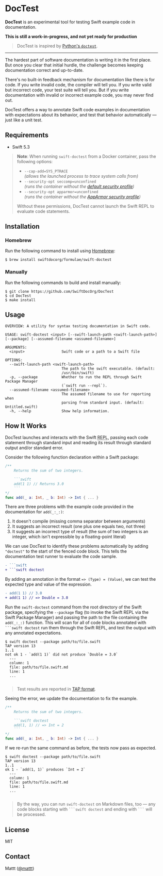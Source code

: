 # DocTest

**DocTest** is an experimental tool
for testing Swift example code in documentation.

**This is still a work-in-progress, and not yet ready for production**

> DocTest is inspired by
> [Python's `doctest`](https://docs.python.org/3/library/doctest.html).

* * *

The hardest part of software documentation is writing it in the first place.
But once you clear that initial hurdle,
the challenge becomes keeping documentation correct and up-to-date.

There's no built-in feedback mechanism for documentation like there is for code.
If you write invalid code,
the compiler will tell you.
If you write valid but incorrect code,
your test suite will tell you.
But if you write documentation with invalid or incorrect example code,
you may never find out.

DocTest offers a way to annotate Swift code examples in documentation
with expectations about its behavior,
and test that behavior automatically —
just like a unit test.

## Requirements

- Swift 5.3

> **Note**:
> When running `swift-doctest` from a Docker container,
> pass the following options:
>
> - `--cap-add=SYS_PTRACE`  
>   _(allows the launched process to trace system calls from)_
> - `--security-opt seccomp=unconfined`  
>   _(runs the container without the [default security profile][seccomp])_
> - `--security-opt apparmor=unconfined`  
>   _(runs the container without the [AppArmor security profile][apparmor])_
> 
> Without these permissions,
> DocTest cannot launch the Swift REPL to evaluate code statements.

## Installation

### Homebrew

Run the following command to install using [Homebrew](https://brew.sh/):

```terminal
$ brew install swiftdocorg/formulae/swift-doctest
```

### Manually

Run the following commands to build and install manually:

```terminal
$ git clone https://github.com/SwiftDocOrg/DocTest
$ cd DocTest
$ make install
```

## Usage

```
OVERVIEW: A utility for syntax testing documentation in Swift code.

USAGE: swift-doctest <input> [--swift-launch-path <swift-launch-path>] [--package] [--assumed-filename <assumed-filename>]

ARGUMENTS:
  <input>                 Swift code or a path to a Swift file 

OPTIONS:
  --swift-launch-path <swift-launch-path>
                          The path to the swift executable. (default:
                          /usr/bin/swift)
  -p, --package           Whether to run the REPL through Swift Package Manager
                          (`swift run --repl`).
  --assumed-filename <assumed-filename>
                          The assumed filename to use for reporting when
                          parsing from standard input. (default: Untitled.swift)
  -h, --help              Show help information.

```

## How It Works

DocTest launches and interacts with
the Swift <abbr title="Read-Eval-Print-Loop">REPL</abbr>,
passing each code statement through standard input
and reading its result through standard output and/or standard error.

Consider the following function declaration
within a Swift package:

~~~swift
/**
    Returns the sum of two integers.

    ```swift
    add(1 1) // Returns 3.0
    ```
*/
func add(_ a: Int, _ b: Int) -> Int { ... }
~~~

There are three problems with the example code
provided in the documentation for `add(_:_:)`:

1. It doesn't compile
   (missing comma separator between arguments)
2. It suggests an incorrect result
   (one plus one equals two, not three)
3. It suggests an incorrect type of result
   (the sum of two integers is an integer,
   which isn't expressible by a floating-point literal)

We can use DocTest to identify these problems automatically
by adding `"doctest"` to the start of the fenced code block.
This tells the documentation test runner to evaluate the code sample.

```diff
- ```swift
+ ```swift doctest
```

By adding an annotation in the format
`=> (Type) = (Value)`,
we can test the expected type and value
of the expression.

```diff
- add(1 1) // 3.0
+ add(1 1) // => Double = 3.0
```

Run the `swift-doctest` command
from the root directory of the Swift package,
specifying the `--package` flag
(to invoke the Swift REPL via the Swift Package Manager)
and passing the path to the file containing the `add(_:_:)` function.
This will scan for all of code blocks annotated with
<code>```swift doctest</code>
run them through the Swift REPL,
and test the output with any annotated expectations.

```terminal
$ swift doctest --package path/to/file.swift
TAP version 13
1..1
not ok 1 - `add(1 1)` did not produce `Double = 3.0`
  ---
  column: 1
  file: path/to/file.swift.md
  line: 1
  ...
  
```

> Test results are reported in [TAP format](https://testanything.org).

Seeing the error,
we update the documentation to fix the example.

~~~swift
/**
    Returns the sum of two integers.

    ```swift doctest
    add(1, 1) // => Int = 2
    ```
*/
func add(_ a: Int, _ b: Int) -> Int { ... }
~~~

If we re-run the same command as before,
the tests now pass as expected.

```terminal
$ swift doctest --package path/to/file.swift
TAP version 13
1..1
ok 1 - `add(1, 1)` produces `Int = 2`
  ---
  column: 1
  file: path/to/file.swift.md
  line: 1
  ...
  
```

> By the way, you can run `swift-doctest` on Markdown files, too —
> any code blocks starting with
> <code>&#96;&#96;&#96;swift doctest</code>
> and ending with <code>&#96;&#96;&#96;</code>
> will be processed.

## License

MIT

## Contact

Mattt ([@mattt](https://twitter.com/mattt))

[seccomp]: https://docs.docker.com/engine/security/seccomp/
[apparmor]: https://docs.docker.com/engine/security/apparmor/
